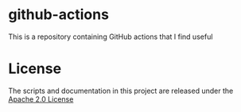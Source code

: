 # github-actions
This is a repository containing GitHub actions that I find useful

# License
The scripts and documentation in this project are released under the [Apache 2.0 License](LICENSE)